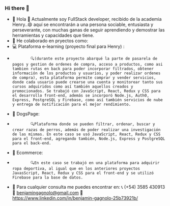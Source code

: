 ### Hi there 👋

- 🌱 Hola 👋 Actualmente soy FullStack developer, recibido de la academia Henry..😄
aquí se encontrarán a una persona sociable, entusiasta y perseverante, con muchas ganas de seguir aprendiendo y demostrar las herramientas y capacidades que tiene.    
- 👯 He colaborado en pryectos como: 
- 💻 Plataforma e-learning (proyecto final para Henry) :
-             🔍(durante este proyecto abarqué la parte de pasarela de pagos y gestion de ordenes de compra, acceso a productos, como asi tambien rutas en back para poder incorporar filtrados, obtener información de los productos y usuarios, y poder realizar ordenes de compra), esta plataforma permite comprar y vender servicios, donde cada usuario puede crearse una cuenta y monitorear tanto sus cursos adquiridos como así también aquellos creados y promocionados. Se trabajó con JavaScript, React, Redux y CSS para el desarrollo front-end, además se incorporó Node.js, Auth0, Express, PostgreSQL y Firebase, como así también servicios de nube y entrega de notificación para el mejor rendimiento. 
- 🐾 DogsPage: 
-             🔍Plataforma donde se pueden filtrar, ordenar, buscar y crear razas de perros, además de poder realizar una investigación de las mismas. En este caso se usó JavaScript, React, Redux y CSS para el front-end, agregando también, Node.js, Express y PostgreSQL para el back-end.
- 🎁 Ecommerce: 
-             🔍En este caso se trabajó en una plataforma para adquirir ropa deportiva, al igual que en los anteriores proyectos JavasScript, React, Redux y CSS para el front-end y se utilizó Firebase para la base de datos.
                                                  
- 💬 Para cualquier consulta me puedes encontrar en:
                                    📞 (+54) 3585 430913
                                    💌 benjamingagnolo@gmail.com
                                    👔 https://www.linkedin.com/in/benjamin-gagnolo-25b73921b/


